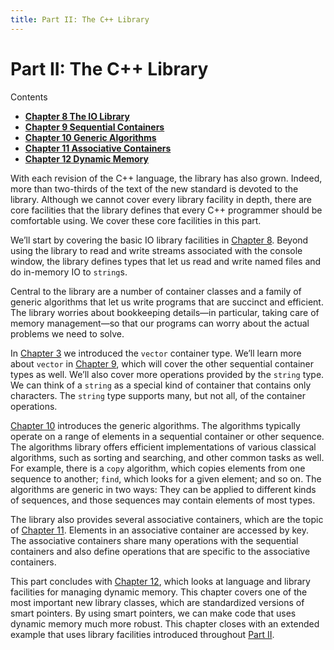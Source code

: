 ```yaml
---
title: Part II: The C++ Library
---
```


<h1 id="filepos2066884">Part II: The C++ Library</h1>
<p>Contents</p><ul><li><strong><a href="082-chapter_8._the_io_library.html#filepos2071768">Chapter 8 The IO Library</a></strong></li><li><strong><a href="088-chapter_9._sequential_containers.html#filepos2171064">Chapter 9 Sequential Containers</a></strong></li><li><strong><a href="097-chapter_10._generic_algorithms.html#filepos2454824">Chapter 10 Generic Algorithms</a></strong></li><li><strong><a href="106-chapter_11._associative_containers.html#filepos2718579">Chapter 11 Associative Containers</a></strong></li><li><strong><a href="113-chapter_12._dynamic_memory.html#filepos2900383">Chapter 12 Dynamic Memory</a></strong></li></ul>

<p>With each revision of the C++ language, the library has also grown. Indeed, more than two-thirds of the text of the new standard is devoted to the library. Although we cannot cover every library facility in depth, there are core facilities that the library defines that every C++ programmer should be comfortable using. We cover these core facilities in this part.</p>
<p>We’ll start by covering the basic IO library facilities in <a href="082-chapter_8._the_io_library.html#filepos2071768">Chapter 8</a>. Beyond using the library to read and write streams associated with the console window, the library defines types that let us read and write named files and do in-memory IO to <code>string</code>s.</p>
<p>Central to the library are a number of container classes and a family of generic algorithms that let us write programs that are succinct and efficient. The library worries about bookkeeping details—in particular, taking care of memory management—so that our programs can worry about the actual problems we need to solve.</p>
<p>In <a href="029-chapter_3._strings_vectors_and_arrays.html#filepos633734">Chapter 3</a> we introduced the <code>vector</code> container type. We’ll learn more about <code>vector</code> in <a href="088-chapter_9._sequential_containers.html#filepos2171064">Chapter 9</a>, which will cover the other sequential container types as well. We’ll also cover more operations provided by the <code>string</code> type. We can think of a <code>string</code> as a special kind of container that contains only characters. The <code>string</code> type supports many, but not all, of the container operations.</p>
<p><a href="097-chapter_10._generic_algorithms.html#filepos2454824">Chapter 10</a> introduces the generic algorithms. The algorithms typically operate on a range of elements in a sequential container or other sequence. The algorithms library offers efficient implementations of various classical algorithms, such as sorting and searching, and other common tasks as well. For example, there is a <code>copy</code> algorithm, which copies elements from one sequence to another; <code>find</code>, which looks for a given element; and so on. The algorithms are generic in two ways: They can be applied to different kinds of sequences, and those sequences may contain elements of most types.</p>
<p>The library also provides several associative containers, which are the topic of <a href="106-chapter_11._associative_containers.html#filepos2718579">Chapter 11</a>. Elements in an associative container are accessed by key. The associative containers share many operations with the sequential containers and also define operations that are specific to the associative containers.</p>
<p>This part concludes with <a href="113-chapter_12._dynamic_memory.html#filepos2900383">Chapter 12</a>, which looks at language and library facilities for managing dynamic memory. This chapter covers one of the most important new library classes, which are standardized versions of smart pointers. By using smart pointers, we can make code that uses dynamic memory much more robust. This chapter closes with an extended example that uses library facilities introduced throughout <a href="081-part_ii_the_cpp_library.html#filepos2066884">Part II</a>.</p> 

